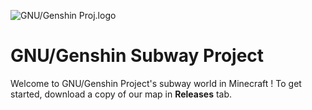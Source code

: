 ![GNU/Genshin Proj.logo](https://static.miraheze.org/gnugenshinwiki/3/3a/Pack.png)
# GNU/Genshin Subway Project
Welcome to GNU/Genshin Project's subway world in Minecraft !
To get started, download a copy of our map in **Releases** tab.
